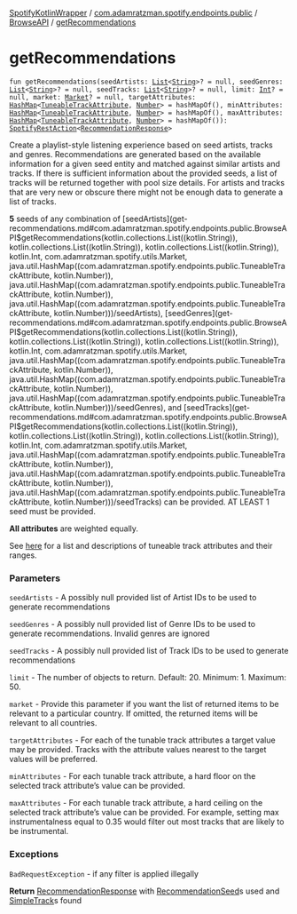 [SpotifyKotlinWrapper](../../index.md) / [com.adamratzman.spotify.endpoints.public](../index.md) / [BrowseAPI](index.md) / [getRecommendations](./get-recommendations.md)

# getRecommendations

`fun getRecommendations(seedArtists: `[`List`](https://kotlinlang.org/api/latest/jvm/stdlib/kotlin.collections/-list/index.html)`<`[`String`](https://kotlinlang.org/api/latest/jvm/stdlib/kotlin/-string/index.html)`>? = null, seedGenres: `[`List`](https://kotlinlang.org/api/latest/jvm/stdlib/kotlin.collections/-list/index.html)`<`[`String`](https://kotlinlang.org/api/latest/jvm/stdlib/kotlin/-string/index.html)`>? = null, seedTracks: `[`List`](https://kotlinlang.org/api/latest/jvm/stdlib/kotlin.collections/-list/index.html)`<`[`String`](https://kotlinlang.org/api/latest/jvm/stdlib/kotlin/-string/index.html)`>? = null, limit: `[`Int`](https://kotlinlang.org/api/latest/jvm/stdlib/kotlin/-int/index.html)`? = null, market: `[`Market`](../../com.adamratzman.spotify.utils/-market/index.md)`? = null, targetAttributes: `[`HashMap`](http://docs.oracle.com/javase/8/docs/api/java/util/HashMap.html)`<`[`TuneableTrackAttribute`](../-tuneable-track-attribute/index.md)`, `[`Number`](https://kotlinlang.org/api/latest/jvm/stdlib/kotlin/-number/index.html)`> = hashMapOf(), minAttributes: `[`HashMap`](http://docs.oracle.com/javase/8/docs/api/java/util/HashMap.html)`<`[`TuneableTrackAttribute`](../-tuneable-track-attribute/index.md)`, `[`Number`](https://kotlinlang.org/api/latest/jvm/stdlib/kotlin/-number/index.html)`> = hashMapOf(), maxAttributes: `[`HashMap`](http://docs.oracle.com/javase/8/docs/api/java/util/HashMap.html)`<`[`TuneableTrackAttribute`](../-tuneable-track-attribute/index.md)`, `[`Number`](https://kotlinlang.org/api/latest/jvm/stdlib/kotlin/-number/index.html)`> = hashMapOf()): `[`SpotifyRestAction`](../../com.adamratzman.spotify.main/-spotify-rest-action/index.md)`<`[`RecommendationResponse`](../../com.adamratzman.spotify.utils/-recommendation-response/index.md)`>`

Create a playlist-style listening experience based on seed artists, tracks and genres.
Recommendations are generated based on the available information for a given seed entity and matched against similar
artists and tracks. If there is sufficient information about the provided seeds, a list of tracks will be returned
together with pool size details. For artists and tracks that are very new or obscure there might not be enough data
to generate a list of tracks.

**5** seeds of any combination of [seedArtists](get-recommendations.md#com.adamratzman.spotify.endpoints.public.BrowseAPI$getRecommendations(kotlin.collections.List((kotlin.String)), kotlin.collections.List((kotlin.String)), kotlin.collections.List((kotlin.String)), kotlin.Int, com.adamratzman.spotify.utils.Market, java.util.HashMap((com.adamratzman.spotify.endpoints.public.TuneableTrackAttribute, kotlin.Number)), java.util.HashMap((com.adamratzman.spotify.endpoints.public.TuneableTrackAttribute, kotlin.Number)), java.util.HashMap((com.adamratzman.spotify.endpoints.public.TuneableTrackAttribute, kotlin.Number)))/seedArtists), [seedGenres](get-recommendations.md#com.adamratzman.spotify.endpoints.public.BrowseAPI$getRecommendations(kotlin.collections.List((kotlin.String)), kotlin.collections.List((kotlin.String)), kotlin.collections.List((kotlin.String)), kotlin.Int, com.adamratzman.spotify.utils.Market, java.util.HashMap((com.adamratzman.spotify.endpoints.public.TuneableTrackAttribute, kotlin.Number)), java.util.HashMap((com.adamratzman.spotify.endpoints.public.TuneableTrackAttribute, kotlin.Number)), java.util.HashMap((com.adamratzman.spotify.endpoints.public.TuneableTrackAttribute, kotlin.Number)))/seedGenres), and [seedTracks](get-recommendations.md#com.adamratzman.spotify.endpoints.public.BrowseAPI$getRecommendations(kotlin.collections.List((kotlin.String)), kotlin.collections.List((kotlin.String)), kotlin.collections.List((kotlin.String)), kotlin.Int, com.adamratzman.spotify.utils.Market, java.util.HashMap((com.adamratzman.spotify.endpoints.public.TuneableTrackAttribute, kotlin.Number)), java.util.HashMap((com.adamratzman.spotify.endpoints.public.TuneableTrackAttribute, kotlin.Number)), java.util.HashMap((com.adamratzman.spotify.endpoints.public.TuneableTrackAttribute, kotlin.Number)))/seedTracks) can be provided. AT LEAST 1 seed must be provided.

**All attributes** are weighted equally.

See [here](https://developer.spotify.com/documentation/web-api/reference/browse/get-recommendations/#tuneable-track-attributes) for a list
and descriptions of tuneable track attributes and their ranges.

### Parameters

`seedArtists` - A possibly null provided list of Artist IDs to be used to generate recommendations

`seedGenres` - A possibly null provided list of Genre IDs to be used to generate recommendations. Invalid genres are ignored

`seedTracks` - A possibly null provided list of Track IDs to be used to generate recommendations

`limit` - The number of objects to return. Default: 20. Minimum: 1. Maximum: 50.

`market` - Provide this parameter if you want the list of returned items to be relevant to a particular country.
If omitted, the returned items will be relevant to all countries.

`targetAttributes` - For each of the tunable track attributes a target value may be provided.
Tracks with the attribute values nearest to the target values will be preferred.

`minAttributes` - For each tunable track attribute, a hard floor on the selected track attribute’s value can be provided.

`maxAttributes` - For each tunable track attribute, a hard ceiling on the selected track attribute’s value can be provided.
For example, setting max instrumentalness equal to 0.35 would filter out most tracks that are likely to be instrumental.

### Exceptions

`BadRequestException` - if any filter is applied illegally

**Return**
[RecommendationResponse](../../com.adamratzman.spotify.utils/-recommendation-response/index.md) with [RecommendationSeed](../../com.adamratzman.spotify.utils/-recommendation-seed/index.md)s used and [SimpleTrack](../../com.adamratzman.spotify.utils/-simple-track/index.md)s found

